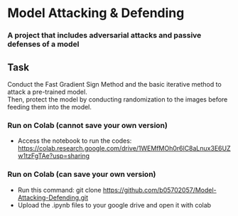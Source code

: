 # Model Attacking & Defending

### A project that includes adversarial attacks and passive defenses of a model

## Task
Conduct the Fast Gradient Sign Method and the basic iterative method to attack a pre-trained model.  
Then, protect the model by conducting randomization to the images before feeding them into the model.

### Run on Colab (cannot save your own version)
* Access the notebook to run the codes: https://colab.research.google.com/drive/1WEMfMOh0r6lC8aLnux3E6UZw1tzFgTAe?usp=sharing

### Run on Colab (can save your own version)
* Run this command: git clone <https://github.com/b05702057/Model-Attacking-Defending.git>
* Upload the .ipynb files to your google drive and open it with colab
